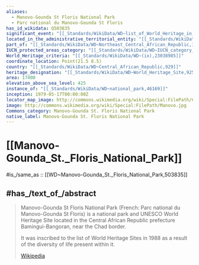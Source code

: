 ```yaml
---
aliases:
  - Manovo-Gounda St Floris National Park
  - Parc national du Manovo-Gounda St Floris
has_id_wikidata: Q503835
significant_event: "[[_Standards/WikiData/WD~list_of_World_Heritage_in_Danger,222384]]"
located_in_the_administrative_territorial_entity: "[[_Standards/WikiData/WD~Bamingui_Bangoran_Prefecture,741025]]"
part_of: "[[_Standards/WikiData/WD~Northeast_Central_African_Republic,14227303]]"
IUCN_protected_areas_category: "[[_Standards/WikiData/WD~IUCN_category_II_National_Park,14545628]]"
World_Heritage_criteria: "[[_Standards/WikiData/WD~(ix),23038985]]"
coordinate_location: Point(21.5 8.5)
country: "[[_Standards/WikiData/WD~Central_African_Republic,929]]"
heritage_designation: "[[_Standards/WikiData/WD~World_Heritage_Site,9259]]"
area: 17400
elevation_above_sea_level: 425
instance_of: "[[_Standards/WikiData/WD~national_park,46169]]"
inception: 1979-05-17T00:00:00Z
locator_map_image: http://commons.wikimedia.org/wiki/Special:FilePath/CAR%20Map-Manovo-floris.jpg
image: http://commons.wikimedia.org/wiki/Special:FilePath/Manovo.jpg
Commons_category: Manovo-Gounda St. Floris National Park
native_label: Manovo-Gounda St. Floris National Park
---
```


# [[Manovo-Gounda_St._Floris_National_Park]] 

#is_/same_as :: [[WD~Manovo-Gounda_St._Floris_National_Park,503835]] 

## #has_/text_of_/abstract 

> Manovo-Gounda St Floris National Park (French: Parc national du Manovo-Gounda St Floris) 
> is a national park and UNESCO World Heritage Site 
> located in the Central African Republic prefecture Bamingui-Bangoran, near the Chad border. 
> 
> It was inscribed to the list of World Heritage Sites in 1988 as a result of the diversity of life present within it.
>
> [Wikipedia](https://en.wikipedia.org/wiki/Manovo-Gounda%20St.%20Floris%20National%20Park) 

